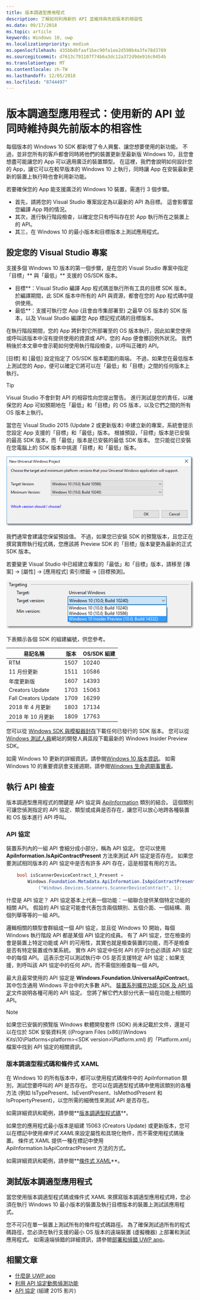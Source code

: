 ```yaml
---
title: 版本調適型應用程式
description: 了解如何利用新的 API 並維持與先前版本的相容性
ms.date: 09/17/2018
ms.topic: article
keywords: Windows 10, uwp
ms.localizationpriority: medium
ms.openlocfilehash: 435bbdbfaaf1bec90fa1ee2d598b4a3fe78d3789
ms.sourcegitcommit: d7613c791107f74b6a3dc12a372d9de916c0454b
ms.translationtype: MT
ms.contentlocale: zh-TW
ms.lasthandoff: 12/05/2018
ms.locfileid: "8744497"
---
```

# <a name="version-adaptive-apps-use-new-apis-while-maintaining-compatibility-with-previous-versions"></a>版本調適型應用程式：使用新的 API 並同時維持與先前版本的相容性

每個版本的 Windows 10 SDK 都新增了令人興奮、讓您想要使用的新功能。 不過，並非您所有的客戶都會同時將他們的裝置更新至最新版 Windows 10，且您會想盡可能讓您的 App 可以適用廣泛的裝置類型。 在這裡，我們會說明如何設計您的 App，讓它可以在較早版本的 Windows 10 上執行，同時讓 App 在安裝最新更新的裝置上執行時也會利用新功能。

若要確保您的 App 能支援廣泛的 Windows 10 裝置，需進行 3 個步驟。

- 首先，請將您的 Visual Studio 專案設定為以最新的 API 為目標。 這會影響當您編譯 App 時的情況。
- 其次，進行執行階段檢查，以確定您只有呼叫存在於 App 執行所在之裝置上的 API。
- 其三，在 Windows 10 的最小版本和目標版本上測試應用程式。

## <a name="configure-your-visual-studio-project"></a>設定您的 Visual Studio 專案

支援多個 Windows 10 版本的第一個步驟，是在您的 Visual Studio 專案中指定「目標」** 與「最低」** 支援的 OS/SDK 版本。

- 目標**：Visual Studio 編譯 App 程式碼並執行所有工具的目標 SDK 版本。 於編譯期間，此 SDK 版本中所有的 API 與資源，都會在您的 App 程式碼中提供使用。
- 最低**：支援可執行您 App (且會由市集部署至) 之最早 OS 版本的 SDK 版本，以及 Visual Studio 編譯您 App 標記程式碼的目標版本。 

在執行階段期間，您的 App 將針對它所部署至的 OS 版本執行，因此如果您使用或呼叫該版本中沒有提供使用的資源或 API，您的 App 便會擲回例外狀況。 我們稍後於本文章中會示範如何使用執行階段檢查，以呼叫正確的 API。

[目標] 和 [最低] 設定指定了 OS/SDK 版本範圍的兩端。 不過，如果您在最低版本上測試您的 App，便可以確定它將可以在「最低」和「目標」之間的任何版本上執行。

> [!TIP]
> Visual Studio 不會針對 API 的相容性向您提出警告。 進行測試是您的責任，以確保您的 App 可如預期地在「最低」和「目標」的 OS 版本，以及它們之間的所有 OS 版本上執行。

當您在 Visual Studio 2015 (Update 2 或更新版本) 中建立新的專案，系統會提示您設定 App 支援的「目標」和「最低」版本。 根據預設，「目標」版本是已安裝的最高 SDK 版本，而「最低」版本是已安裝的最低 SDK 版本。 您只能從已安裝在您電腦上的 SDK 版本中挑選「目標」和「最低」版本。 

![在 Visual Studio 中設定目標 SDK](images/vs-target-sdk-1.png)

我們通常會建議您保留預設值。 不過，如果您已安裝 SDK 的預覽版本，且您正在撰寫實際執行程式碼，您應該將 Preview SDK 的「目標」版本變更為最新的正式 SDK 版本。 

若要變更 Visual Studio 中已經建立專案的「最低」和「目標」版本，請移至 [專案] -&gt; [屬性] -&gt; [應用程式] 索引標籤 -&gt; [目標預測]。

![在 Visual Studio 中變更目標 SDK](images/vs-target-sdk-2.png)

下表顯示各個 SDK 的組建編號，供您參考。

| 易記名稱 | 版本 | OS/SDK 組建 |
| ---- | ---- | ---- |
| RTM | 1507 | 10240 |
| 11 月份更新 | 1511 | 10586 |
| 年度更新版 | 1607 | 14393 |
| Creators Update | 1703 | 15063 |
| Fall Creators Update | 1709 | 16299 |
| 2018 年 4 月更新 | 1803 | 17134 |
| 2018 年 10 月更新 | 1809 | 17763 |

您可以從 [Windows SDK 與模擬器封存](https://developer.microsoft.com/downloads/sdk-archive)下載任何已發行的 SDK 版本。 您可以從 [Windows 測試人員](https://insider.windows.com/Home/BuildWithWindows)網站的開發人員區段下載最新的 Windows Insider Preview SDK。

 如需 Windows 10 更新的詳細資訊，請參閱[Windows 10 版本資訊](https://technet.microsoft.com/windows/release-info)。 如需 Windows 10 的重要資訊會支援週期，請參閱[Windows 生命週期事實表](https://support.microsoft.com/help/13853/windows-lifecycle-fact-sheet)。

## <a name="perform-api-checks"></a>執行 API 檢查

版本調適型應用程式的關鍵是 API 協定與 [ApiInformation](https://docs.microsoft.com/uwp/api/windows.foundation.metadata.apiinformation) 類別的結合。 這個類別可讓您偵測指定的 API 協定、類型或成員是否存在，讓您可以放心地跨各種裝置和 OS 版本進行 API 呼叫。

### <a name="api-contracts"></a>API 協定

裝置系列內的一組 API 會細分成小部分，稱為 API 協定。 您可以使用 **ApiInformation.IsApiContractPresent** 方法來測試 API 協定是否存在。 如果您要測試相同版本的 API 協定中是否有許多 API 存在，這是相當有用的方法。

```csharp
    bool isScannerDeviceContract_1_Present =
        Windows.Foundation.Metadata.ApiInformation.IsApiContractPresent
            ("Windows.Devices.Scanners.ScannerDeviceContract", 1);
```

什麼是 API 協定？ API 協定基本上代表一個功能：一組聯合提供某個特定功能的相關 API。 假設的 API 協定可能會代表包含兩個類別、五個介面、一個結構、兩個列舉等等的一組 API。

邏輯相關的類型會群組成一個 API 協定，並且從 Windows 10 開始，每個 Windows 執行階段 API 都是某個 API 協定的成員。 有了 API 協定，您在檢查的會是裝置上特定功能或 API 的可用性，其實也就是檢查裝置的功能，而不是檢查是否有特定裝置或作業系統。 實作 API 協定中任何 API 的平台也必須該 API 協定中的每個 API。 這表示您可以測試執行中 OS 是否支援特定 API 協定；如果支援，則呼叫該 API 協定中的任何 API，而不需個別檢查每一個 API。

最大且最常使用的 API 協定是 **Windows.Foundation.UniversalApiContract**。 其中包含通用 Windows 平台中的大多數 API。 [裝置系列擴充功能 SDK 及 API 協定](https://docs.microsoft.com/uwp/extension-sdks/)文件說明各種可用的 API 協定。 您將了解它們大部分代表一組在功能上相關的 API。

> [!NOTE]
> 如果您已安裝的預覽版 Windows 軟體開發套件 (SDK) 尚未記載於文件，還是可以在位於 SDK 安裝資料夾 (\(Program Files (x86))\Windows Kits\10\Platforms\<platform>\<SDK version>\Platform.xml) 的「Platform.xml」檔案中找到 API 協定的相關資訊。

### <a name="version-adaptive-code-and-conditional-xaml"></a>版本調適型程式碼和條件式 XAML

在 Windows 10 的所有版本中，都可以使用程式碼條件中的 ApiInformation 類別，測試您要呼叫的 API 是否存在。 您可以在調適型程式碼中使用該類別的各種方法 (例如 IsTypePresent、IsEventPresent、IsMethodPresent 和 IsPropertyPresent)，以您所需的細微性來測試 API 是否存在。

如需詳細資訊和範例，請參閱**[版本調適型程式碼](version-adaptive-code.md)**。

如果您的應用程式最小版本是組建 15063 (Creators Update) 或更新版本，您可以在標記中使用*條件式 XAML*來設定屬性和具現化物件，而不需使用程式碼後置。 條件式 XAML 提供一種在標記中使用 ApiInformation.IsApiContractPresent 方法的方式。

如需詳細資訊和範例，請參閱**[條件式 XAML](conditional-xaml.md)**。

## <a name="test-your-version-adaptive-app"></a>測試版本調適型應用程式

當您使用版本調適型程式碼或條件式 XAML 來撰寫版本調適型應用程式時，您必須在執行 Windows 10 最小版本的裝置及執行目標版本的裝置上測試該應用程式。

您不可只在單一裝置上測試所有的條件程式碼路徑。 為了確保測試過所有的程式碼路徑，您必須在執行支援的最小 OS 版本的遠端裝置 (虛擬機器) 上部署和測試應用程式。
如需遠端偵錯的詳細資訊，請參閱[部署和偵錯 UWP app](deploying-and-debugging-uwp-apps.md)。

## <a name="related-articles"></a>相關文章

- [什麼是 UWP app](https://docs.microsoft.com/windows/uwp/get-started/universal-application-platform-guide)
- [利用 API 協定動態偵測功能](https://blogs.windows.com/buildingapps/2015/09/15/dynamically-detecting-features-with-api-contracts-10-by-10/)
- [API 協定](https://channel9.msdn.com/Events/Build/2015/3-733) (組建 2015 影片)
